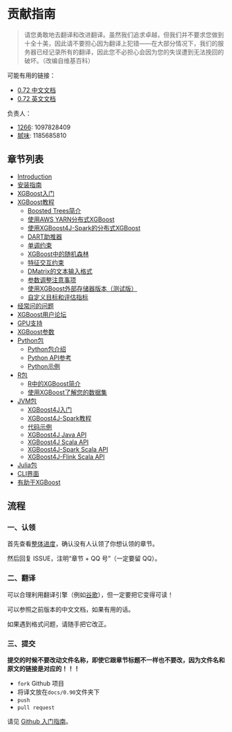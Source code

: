 # 贡献指南

> 请您勇敢地去翻译和改进翻译。虽然我们追求卓越，但我们并不要求您做到十全十美，因此请不要担心因为翻译上犯错——在大部分情况下，我们的服务器已经记录所有的翻译，因此您不必担心会因为您的失误遭到无法挽回的破坏。（改编自维基百科）

可能有用的链接：

+ [0.72 中文文档](https://xgboost.apachecn.org/docs/0.72)
+ [0.72 英文文档](https://xgboost.readthedocs.io/en/release_0.72)

负责人：

* [1266](https://github.com/wangweitong): 1097828409
* [腻味](https://github.com/xxxx): 1185685810

## 章节列表

* [Introduction](README.md)
* [安装指南](https://xgboost.readthedocs.io/en/latest/build.html)
* [XGBoost入门](https://xgboost.readthedocs.io/en/latest/get_started.html)
* [XGBoost教程](https://xgboost.readthedocs.io/en/latest/tutorials/index.html)
    * [Boosted Trees简介](https://xgboost.readthedocs.io/en/latest/tutorials/model.html)
    * [使用AWS YARN分布式XGBoost](https://xgboost.readthedocs.io/en/latest/tutorials/aws_yarn.html)
    * [使用XGBoost4J-Spark的分布式XGBoost](https://xgboost.readthedocs.io/en/latest/jvm/xgboost4j_spark_tutorial.html)
    * [DART助推器](https://xgboost.readthedocs.io/en/latest/tutorials/dart.html)
    * [单调约束](https://xgboost.readthedocs.io/en/latest/tutorials/monotonic.html)
    * [XGBoost中的随机森林](https://xgboost.readthedocs.io/en/latest/tutorials/rf.html)
    * [特征交互约束](https://xgboost.readthedocs.io/en/latest/tutorials/feature_interaction_constraint.html)
    * [DMatrix的文本输入格式](https://xgboost.readthedocs.io/en/latest/tutorials/input_format.html)
    * [参数调整注意事项](https://xgboost.readthedocs.io/en/latest/tutorials/param_tuning.html)
    * [使用XGBoost外部存储器版本（测试版）](https://xgboost.readthedocs.io/en/latest/tutorials/external_memory.html)
    * [自定义目标和评估指标](https://xgboost.readthedocs.io/en/latest/tutorials/custom_metric_obj.html)
* [经常问的问题](https://xgboost.readthedocs.io/en/latest/faq.html)
* [XGBoost用户论坛](https://discuss.xgboost.ai/)
* [GPU支持](https://xgboost.readthedocs.io/en/latest/gpu/index.html)
* [XGBoost参数](https://xgboost.readthedocs.io/en/latest/parameter.html)
* [Python包](https://xgboost.readthedocs.io/en/latest/python/index.html)
    * [Python包介绍](https://xgboost.readthedocs.io/en/latest/python/python_intro.html)
    * [Python API参考](https://xgboost.readthedocs.io/en/latest/python/python_api.html)
    * [Python示例](https://github.com/dmlc/xgboost/tree/master/demo/guide-python)
* [R包](https://xgboost.readthedocs.io/en/latest/R-package/index.html)
    * [R中的XGBoost简介](https://xgboost.readthedocs.io/en/latest/R-package/xgboostPresentation.html)
    * [使用XGBoost了解您的数据集](https://xgboost.readthedocs.io/en/latest/R-package/discoverYourData.html)
* [JVM包](https://xgboost.readthedocs.io/en/latest/jvm/index.html)
    * [XGBoost4J入门](https://xgboost.readthedocs.io/en/latest/jvm/java_intro.html)
    * [XGBoost4J-Spark教程](https://xgboost.readthedocs.io/en/latest/jvm/xgboost4j_spark_tutorial.html)
    * [代码示例](https://github.com/dmlc/xgboost/tree/master/jvm-packages/xgboost4j-example)
    * [XGBoost4J Java API](https://xgboost.readthedocs.io/en/latest/jvm/javadocs/index.html)
    * [XGBoost4J Scala API](https://xgboost.readthedocs.io/en/latest/jvm/scaladocs/xgboost4j/index.html)
    * [XGBoost4J-Spark Scala API](https://xgboost.readthedocs.io/en/latest/jvm/scaladocs/xgboost4j-spark/index.html)
    * [XGBoost4J-Flink Scala API](https://xgboost.readthedocs.io/en/latest/jvm/scaladocs/xgboost4j-flink/index.html)
* [Julia包](https://xgboost.readthedocs.io/en/latest/julia.html)
* [CLI界面](https://xgboost.readthedocs.io/en/latest/cli.html)
* [有助于XGBoost](https://xgboost.readthedocs.io/en/latest/contribute.html)

## 流程

### 一、认领

首先查看[整体进度](https://github.com/apachecn/pytorch-doc-zh/issues/274)，确认没有人认领了你想认领的章节。
 
然后回复 ISSUE，注明“章节 + QQ 号”（一定要留 QQ）。

### 二、翻译

可以合理利用翻译引擎（例如[谷歌](https://translate.google.cn/)），但一定要把它变得可读！

可以参照之前版本的中文文档，如果有用的话。

如果遇到格式问题，请随手把它改正。

### 三、提交

**提交的时候不要改动文件名称，即使它跟章节标题不一样也不要改，因为文件名和原文的链接是对应的！！！**

+   `fork` Github 项目
+   将译文放在`docs/0.90`文件夹下
+   `push`
+   `pull request`

请见 [Github 入门指南](https://github.com/apachecn/kaggle/blob/master/docs/GitHub)。
